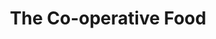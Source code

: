 ---
title: "The Co-operative Food"
url: /derby/the-co-operative-food-swarkestone-road/
shop: Supermarkt
---